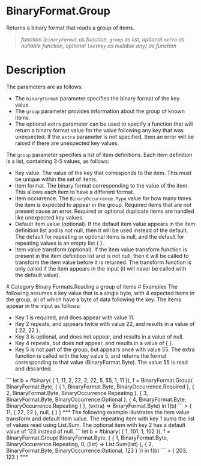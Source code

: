 ﻿# BinaryFormat.Group
Returns a binary format that reads a group of items.
> _function (<code>binaryFormat</code> as function, <code>group</code> as list, optional <code>extra</code> as nullable function, optional <code>lastKey</code> as nullable any) as function_
# Description 
The parameters are as follows:
<ul>
<li>The <code>binaryFormat</code> parameter specifies the binary format of the key value.</li>
<li>The <code>group</code> parameter provides information about the group of known items.</li>
<li>The optional <code>extra</code> parameter can be used to specify a function that will return a binary format value for the value following any key that was unexpected.  If the <code>extra</code> parameter is not specified, then an error will be raised if there are unexpected key values.</li>
</ul>
The <code>group</code> parameter specifies a list of item definitions.  Each item definition is a list, containing 3-5 values, as follows:
<ul>
<li>Key value.  The value of the key that corresponds to the item.  This must be unique within the set of items.</li>
<li>Item format.  The binary format corresponding to the value of the item.  This allows each item to have a different format. </li>
<li>Item occurrence.  The <code>BinaryOccurrence.Type</code> value for how many times the item is expected to appear in the group.   Required items that are not present cause an error.  Required or optional duplicate items are handled like unexpected key values.</li>
<li>Default item value (optional).  If the default item value appears in the item definition list and is not null, then it will be used instead of the default.  The default for repeating or optional items is null, and the default for repeating values is an empty list { }.</li>
<li>Item value transform (optional).   If the item value transform function is present in the item definition list and is not null, then it will be called to transform the item value before it is returned.  The transform function is only called if the item appears in the input (it will never be called with the default value). </li>
</ul>
# Category 
Binary Formats.Reading a group of items
# Examples 
The following assumes a key value that is a single byte, with 4 expected items in the group, all of which have a byte of data following the key.  The items appear in the input as follows:
<ul>
<li>Key 1 is required, and does appear with value 11.</li>
<li>Key 2 repeats, and appears twice with value 22, and results in a value of { 22, 22 }.</li>
<li>Key 3 is optional, and does not appear, and results in a value of null.</li>
<li>Key 4 repeats, but does not appear, and results in a value of { }.</li>
<li>Key 5 is not part of the group, but appears once with value 55.  The extra function is called with the key value 5, and returns the format corresponding to that value (BinaryFormat.Byte).  The value 55 is read and discarded.</li>
</ul>
```
let
    b = #binary(
    { 
        1, 11, 
        2, 22, 
        2, 22, 
        5, 55, 
        1, 11 
    }),
    f = BinaryFormat.Group(
        BinaryFormat.Byte,
        {
            { 1, BinaryFormat.Byte, BinaryOccurrence.Required },
            { 2, BinaryFormat.Byte, BinaryOccurrence.Repeating },
            { 3, BinaryFormat.Byte, BinaryOccurrence.Optional },
            { 4, BinaryFormat.Byte, BinaryOccurrence.Repeating }
        },
        (extra) => BinaryFormat.Byte)
in
    f(b)
```
> { 11, { 22, 22 }, null, { } }
***
The following example illustrates the item value transform and default item value.   The repeating item with key 1 sums the list of values read using List.Sum.  The optional item with key 2 has a default value of 123 instead of null.
```
let
    b = #binary(
    { 
        1, 101, 
        1, 102 
    }),
    f = BinaryFormat.Group(
        BinaryFormat.Byte,
        {
            { 1, BinaryFormat.Byte, BinaryOccurrence.Repeating, 
              0, (list) => List.Sum(list) },
            { 2, BinaryFormat.Byte, BinaryOccurrence.Optional, 123 }
        })
in
    f(b)
```
> { 203, 123 }
***

